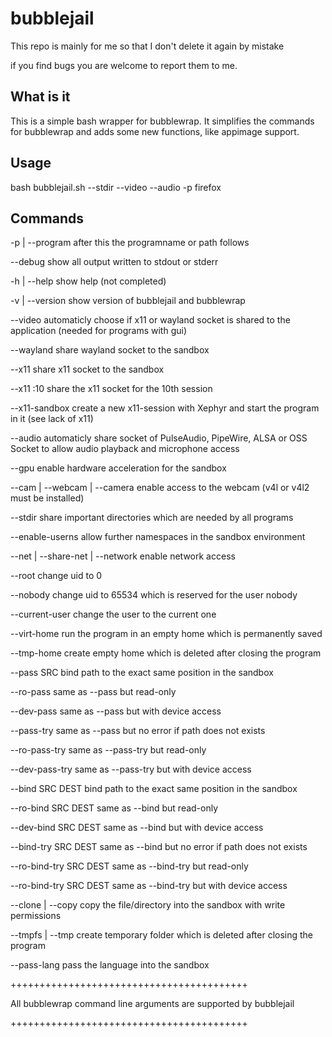 # bubblejail
This repo is mainly for me so that I don't delete it again by mistake

if you find bugs you are welcome to report them to me.

## What is it
This is a simple bash wrapper for bubblewrap. It simplifies the commands for bubblewrap and adds some new functions, like appimage support.

## Usage
bash bubblejail.sh --stdir --video --audio -p firefox

## Commands
-p | --program    	after this the programname or path follows

--debug           	show all output written to stdout or stderr

-h | --help       	show help (not completed)

-v | --version    	show version of bubblejail and bubblewrap

--video           	automaticly choose if x11 or wayland socket is shared to the application (needed for programs with gui)

--wayland         	share wayland socket to the sandbox

--x11             	share x11 socket to the sandbox

--x11 :10         	share the x11 socket for the 10th session

--x11-sandbox     	create a new x11-session with Xephyr and start the program in it (see lack of x11)

--audio           	automaticly share socket of PulseAudio, PipeWire, ALSA or OSS Socket to allow audio playback and microphone access

--gpu             	enable hardware acceleration for the sandbox

--cam | --webcam | --camera	enable access to the webcam (v4l or v4l2 must be installed)

--stdir           	share important directories which are needed by all programs

--enable-userns	  	allow further namespaces in the sandbox environment

--net | --share-net | --network enable network access

--root            	change uid to 0

--nobody          	change uid to 65534 which is reserved for the user nobody

--current-user    	change the user to the current one

--virt-home		  	run the program in an empty home which is permanently saved

--tmp-home		  	create empty home which is deleted after closing the program

--pass SRC	     	bind path to the exact same position in the sandbox

--ro-pass         	same as --pass but read-only

--dev-pass        	same as --pass but with device access

--pass-try        	same as --pass but no error if path does not exists

--ro-pass-try     	same as --pass-try but read-only

--dev-pass-try    	same as --pass-try but with device access

--bind SRC DEST	 	bind path to the exact same position in the sandbox

--ro-bind SRC DEST same as --bind but read-only

--dev-bind SRC DEST same as --bind but with device access

--bind-try SRC DEST same as --bind but no error if path does not exists

--ro-bind-try SRC DEST same as --bind-try but read-only

--ro-bind-try SRC DEST same as --bind-try but with device access

--clone | --copy  	copy the file/directory into the sandbox with write permissions

--tmpfs | --tmp  	create temporary folder which is deleted after closing the program

--pass-lang		  	pass the language into the sandbox

+++++++++++++++++++++++++++++++++++++++++

All bubblewrap command line arguments are supported by bubblejail

+++++++++++++++++++++++++++++++++++++++++
